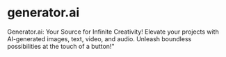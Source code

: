 # generator.ai
Generator.ai: Your Source for Infinite Creativity! Elevate your projects with AI-generated images, text, video, and audio. Unleash boundless possibilities at the touch of a button!"
